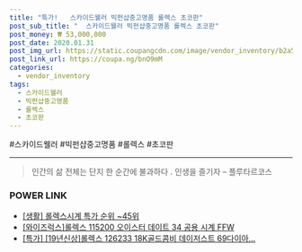 ```yaml
--- 
title: "특가!   스카이드웰러 빅펀샵중고명품 롤렉스 초코판" 
post_sub_title: "  스카이드웰러 빅펀샵중고명품 롤렉스 초코판" 
post_money: ₩ 53,000,000 
post_date: 2020.01.31 
post_img_url: https://static.coupangcdn.com/image/vendor_inventory/b2a5/b0e7c8959db42762c2675078c57b4050e805ebfb82a7fa4bf173872be17e.jpg 
post_link_url: https://coupa.ng/bnO9mM 
categories: 
  - vendor_inventory 
tags: 
  - 스카이드웰러 
  - 빅펀샵중고명품 
  - 롤렉스 
  - 초코판 
--- 
```

  #스카이드웰러 #빅펀샵중고명품 #롤렉스 #초코판 
<hr> 

> 인간의 삶 전체는 단지 한 순간에 불과하다 . 인생을 즐기자 – 플루타르코스 


### POWER LINK

* <a href="https://blog.naver.com/sakai111/221790841902" target="_blank"> [생활] 롤렉스시계 특가 순위 ~45위</a>
* <a href="https://blog.naver.com/fasyy4321/221791404386" target="_blank">[와이즈럭스]롤렉스 115200 오이스터 데이트 34 공용 시계 FFW</a>
* <a href="https://blog.naver.com/santokki14/221791430191" target="_blank">[특가] [19년신상]롤렉스 126233 18K골드콤비 데이저스트 69다이아...</a>

